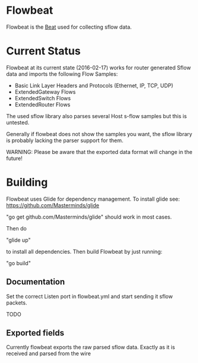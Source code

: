 # Flowbeat

Flowbeat is the [Beat](https://www.elastic.co/products/beats) used for
collecting sflow data.

# Current Status
Flowbeat at its current state (2016-02-17) works for router generated Sflow data and imports the following Flow Samples:
 - Basic Link Layer Headers and Protocols (Ethernet, IP, TCP, UDP)
 - ExtendedGateway Flows
 - ExtendedSwitch Flows
 - ExtendedRouter Flows

The used sflow library also parses several Host s-flow samples but this is untested.

Generally if flowbeat does not show the samples you want, the sflow library is probably lacking the parser support for them.

WARNING: Please be aware that the exported data format will change in the future!

# Building
Flowbeat uses Glide for dependency management. To install glide see:
https://github.com/Masterminds/glide

"go get github.com/Masterminds/glide" should work in most cases.

Then do

"glide up"

to install all dependencies.
Then build Flowbeat by just running:

"go build"

## Documentation

Set the correct Listen port in flowbeat.yml and start sending it sflow packets.

TODO

## Exported fields

Currently flowbeat exports the raw parsed sflow data. Exactly as it is received and parsed from the wire

